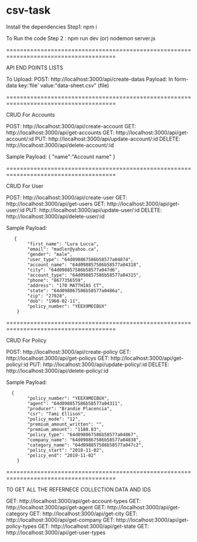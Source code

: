 # csv-task

Install the dependencies
Step1: npm i

To Run the code
Step 2 : npm run dev  (or) nodemon server.js

======================================================================================

API END POINTS LISTS

To Upload:
POST:  http://localhost:3000/api/create-datas
Payload: In form-data key:'file' value:"data-sheet.csv" (file)

======================================================================================

CRUD For Accounts

POST:  http://localhost:3000/api/create-account
GET:   http://localhost:3000/api/get-accounts
GET:   http://localhost:3000/api/get-account/:id
PUT:   http://localhost:3000/api/update-account/:id
DELETE:   http://localhost:3000/api/delete-account/:id

Sample Payload:
{
    "name":"Account name"
}

======================================================================================

CRUD For User

POST:  http://localhost:3000/api/create-user
GET:   http://localhost:3000/api/get-users
GET:   http://localhost:3000/api/get-user/:id
PUT:   http://localhost:3000/api/update-user/:id
DELETE:   http://localhost:3000/api/delete-user/:id

Sample Payload:

       {
            "first_name": "Lura Lucca",
            "email": "madler@yahoo.ca",
            "gender": "male",
            "user_type": "64d098867586b58577a04874",
            "account_name": "64d098857586b58577a04318",
            "city": "64d098857586b58577a047d6",
            "account_type": "64d098857586b58577a04315",
            "phone": "8677356559",
            "address": "170 MATTHIAS CT",
            "state": "64d098867586b58577a0486a",
            "zip": "27028",
            "dob": "1960-02-11",
            "policy_number": "YEEX9MOIBUX"
        }

======================================================================================

CRUD For Policy

POST:  http://localhost:3000/api/create-policy
GET:   http://localhost:3000/api/get-policys
GET:   http://localhost:3000/api/get-policy/:id
PUT:   http://localhost:3000/api/update-policy/:id
DELETE:   http://localhost:3000/api/delete-policy/:id


Sample Payload:

      {
            "policy_number": "YEEX9MOIBUX",
            "agent": "64d098857586b58577a04311",
            "producer": "Brandie Placencia",
            "csr": "Tami Ellison",
            "policy_mode": "12",
            "premium_amount_written": "",
            "premium_amount": "1180.83",
            "policy_type": "64d098867586b58577a04867",
            "company_name": "64d098867586b58577a04838",
            "category_name": "64d098857586b58577a047c2",
            "policy_start": "2018-11-02",
            "policy_end": "2019-11-02"
        }
====================================================================================== 


TO GET ALL THE REFERNECE COLLECTION DATA AND IDS

GET:   http://localhost:3000/api/get-account-types
GET:   http://localhost:3000/api/get-agent
GET:   http://localhost:3000/api/get-category
GET:   http://localhost:3000/api/get-city
GET:   http://localhost:3000/api/get-company
GET:   http://localhost:3000/api/get-policy-types
GET:   http://localhost:3000/api/get-state
GET:   http://localhost:3000/api/get-user-types


